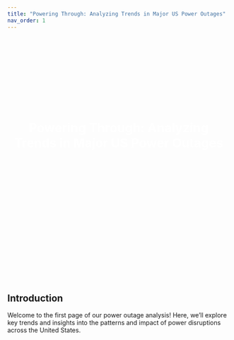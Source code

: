 ```yaml
---
title: "Powering Through: Analyzing Trends in Major US Power Outages"
nav_order: 1
---
```


<style>
  .background-image {
    background-image: url("[https://whnt.com/wp-content/uploads/sites/20/2024/01/power20outage_1536847478770.JPG_55241905_ver1.0-1-2.jpg?w=1280&h=720&crop=1](https://img-s-msn-com.akamaized.net/tenant/amp/entityid/AA1ocY7c.img?w=768&h=512&m=6)");
    background-size: cover;
    background-position: center;
    height: 400px;
    text-align: center;
    color: white;
    padding-top: 150px; /* Adjusts the title position */
  }
</style>

<div class="background-image">
  <h1>Powering Through: Analyzing Trends in Major US Power Outages</h1>
</div>

## Introduction

Welcome to the first page of our power outage analysis! Here, we’ll explore key trends and insights into the patterns and impact of power disruptions across the United States.
